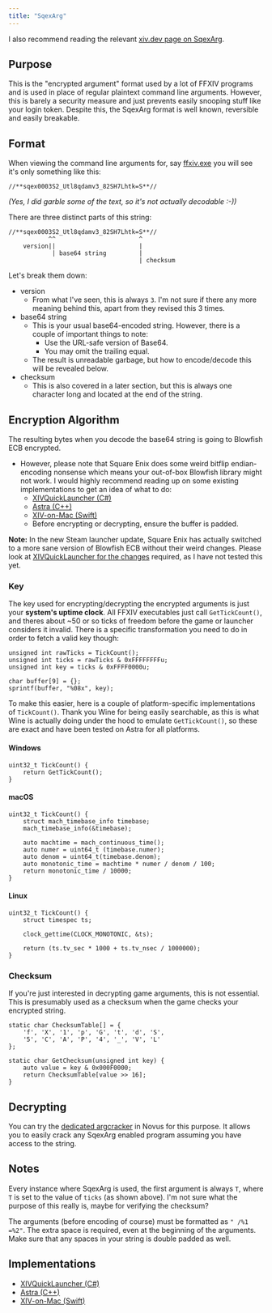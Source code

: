 ```yaml
---
title: "SqexArg"
---
```


I also recommend reading the relevant [xiv.dev page on SqexArg](https://xiv.dev/sqexarg).

## Purpose

This is the "encrypted argument" format used by a lot of FFXIV programs and is used in place of regular plaintext command line arguments. However, this is barely a security measure and just prevents easily snooping stuff like your login token. Despite this, the SqexArg format is well known, reversible and easily breakable.

## Format

When viewing the command line arguments for, say [ffxiv.exe](executable/ffxiv) you will see it's only something like this:

```
//**sqex0003S2_Utl8qdamv3_82SH7Lhtk=S**//
```
_(Yes, I did garble some of the text, so it's not actually decodable :-))_

There are three distinct parts of this string:

```
//**sqex0003S2_Utl8qdamv3_82SH7Lhtk=S**//
           ^^                       ^
    version||                       |
            | base64 string         |
                                    | checksum
```

Let's break them down:

* version
    * From what I've seen, this is always `3`. I'm not sure if there any more meaning behind this, apart from they revised this 3 times.
* base64 string
    * This is your usual base64-encoded string. However, there is a couple of important things to note:
        * Use the URL-safe version of Base64.
        * You may omit the trailing equal.
    * The result is unreadable garbage, but how to encode/decode this will be revealed below.
* checksum
    * This is also covered in a later section, but this is always one character long and located at the end of the string.

## Encryption Algorithm

The resulting bytes when you decode the base64 string is going to Blowfish ECB encrypted.

* However, please note that Square Enix does some weird bitflip endian-encoding nonsense which means your out-of-box Blowfish library might not work. I would highly recommend reading up on some existing implementations to get an idea of what to do:
    * [XIVQuickLauncher (C#)](https://github.com/goatcorp/FFXIVQuickLauncher/blob/master/src/XIVLauncher.Common/Encryption/LegacyBlowfish.cs)
    * [Astra (C++)](https://git.sr.ht/~redstrate/astra/tree/main/item/launcher/core/include/blowfish.h)
    * [XIV-on-Mac (Swift)](https://github.com/marzent/XIV-on-Mac/blob/main/XIV%20on%20Mac/Encryption.swift)
    * Before encrypting or decrypting, ensure the buffer is padded.

**Note:** In the new Steam launcher update, Square Enix has actually switched to a more sane version of Blowfish ECB without their weird changes. Please look at [XIVQuickLauncher for the changes](https://github.com/goatcorp/FFXIVQuickLauncher/blob/master/src/XIVLauncher.Common/Encryption/BlockCipher/Blowfish.cs) required, as I have not tested this yet.

### Key

The key used for encrypting/decrypting the encrypted arguments is just your **system's uptime clock**. All FFXIV executables just call `GetTickCount()`, and theres about ~50 or so ticks of freedom before the game or launcher considers it invalid. There is a specific transformation you need to do in order to fetch a valid key though:

```
unsigned int rawTicks = TickCount();
unsigned int ticks = rawTicks & 0xFFFFFFFFu;
unsigned int key = ticks & 0xFFFF0000u;

char buffer[9] = {};
sprintf(buffer, "%08x", key);
```

To make this easier, here is a couple of platform-specific implementations of `TickCount()`. Thank you Wine for being easily searchable, as this is what Wine is actually doing under the hood to emulate `GetTickCount()`, so these are exact and have been tested on Astra for all platforms.

#### Windows

```
uint32_t TickCount() {
    return GetTickCount();
}
```

#### macOS

```
uint32_t TickCount() {
    struct mach_timebase_info timebase;
    mach_timebase_info(&timebase);

    auto machtime = mach_continuous_time();
    auto numer = uint64_t (timebase.numer);
    auto denom = uint64_t(timebase.denom);
    auto monotonic_time = machtime * numer / denom / 100;
    return monotonic_time / 10000;
}
```

#### Linux

```
uint32_t TickCount() {
    struct timespec ts;

    clock_gettime(CLOCK_MONOTONIC, &ts);

    return (ts.tv_sec * 1000 + ts.tv_nsec / 1000000);
}
```

### Checksum

If you're just interested in decrypting game arguments, this is not essential. This is presumably used as a checksum
when the game checks your encrypted string.

```
static char ChecksumTable[] = {
    'f', 'X', '1', 'p', 'G', 't', 'd', 'S',
    '5', 'C', 'A', 'P', '4', '_', 'V', 'L'
};

static char GetChecksum(unsigned int key) {
    auto value = key & 0x000F0000;
    return ChecksumTable[value >> 16];
}
```

## Decrypting

You can try the [dedicated argcracker](https://sr.ht/~redstrate/novus/#argcracker) in Novus for this purpose. It allows you to easily
crack any SqexArg enabled program assuming you have access to the string.

## Notes

Every instance where SqexArg is used, the first argument is always `T`, where `T` is set to the value of `ticks` (as shown above). I'm not sure what the purpose of this really is, maybe for verifying the checksum?

The arguments (before encoding of course) must be formatted as `" /%1 =%2"`. The extra space is required, even at the beginning of the arguments. Make sure that any spaces in your string is double padded as well.

## Implementations

* [XIVQuickLauncher (C#)](https://github.com/goatcorp/FFXIVQuickLauncher/blob/master/src/XIVLauncher.Common/Encryption/ArgumentBuilder.cs)
* [Astra (C++)](https://git.sr.ht/~redstrate/astra/tree/main/item/launcher/core/include/encryptedarg.h)
* [XIV-on-Mac (Swift)](https://github.com/marzent/XIV-on-Mac/blob/main/XIV%20on%20Mac/Encryption.swift)
